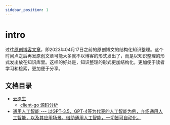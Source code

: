 ```yaml
---
sidebar_position: 1
---
```


# intro

过往[原创博客文章](https://www.backendcloud.cn/2023/04/17/Hexo2Docusaurus/)，即2023年04月17日之前的原创博文的结构化知识整理。这个时间点之后再发原创文章可能大多就不以博客的形式发出了，而是以知识整理的形式发出放在知识库里。这样的好处是，知识整理的形式更加结构化，更加便于读者学习和检索，更加便于分享。

## 文档目录

* [云原生](/docs/category/云原生)
  * [client-go 源码分析](/docs/category/client-go)
* [通用人工智能 --- 以GPT-3.5，GPT-4等为代表的人工智能为例，介绍通用人工智能，以及其应用场景。借助通用人工智能，一切皆可自动化。](/docs/category/通用人工智能)